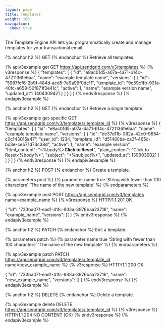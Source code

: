 ```yaml
---
layout: page
title: Templates
weight: 100
navigation:
  show: true
---
```


The Template Engine API lets you programmatically create and manage 
templates for your transactional email.

{% anchor h2 %}
GET
{% endanchor %}
Retrieve all templates.

{% apiv3example get GET https://api.sendgrid.com/v3/templates %}
{% v3response %}
{
    "templates": [
        {
            "id": "e8ac01d5-a07a-4a71-b14c-4721136fe6aa",
            "name": "example template name",
            "versions": [
                {
                    "id": "5997fcf6-2b9f-484d-acd5-7e9a99f0dc1f",
                    "template_id": "9c59c1fb-931a-40fc-a658-50f871f3e41c",
                    "active": 1,
                    "name": "example version name",
                    "updated_at": 1404309421
                }
            ]
        }
    ]
}
{% endv3response %}
{% endapiv3example %}

{% anchor h2 %}
GET
{% endanchor %}
Retrieve a single template.

{% apiv3example get-specific GET https://api.sendgrid.com/v3/templates/:template_id %}
{% v3response %}
{
    "templates": [
        {
            "id": "e8ac01d5-a07a-4a71-b14c-4721136fe6aa",
            "name": "example template name",
            "versions": [
            {
                "id": "de37d11b-082a-42c0-9884-c0c143015a47",
                "user_id": 1234,
                "template_id": "d51480ba-ca3f-465c-bc3e-ceb71d73c38d",
                "active": 1,
                "name": "example version",
                "html_content": "<%body%><strong>Click to Reset</strong>",
                "plain_content": "Click to Reset<%body%>",
                "subject": "<%subject%>",
                "updated_at": 1399039021
             }
          ]
        }
    ]
}
{% endv3response %}
{% endapiv3example %}


{% anchor h2 %}
POST
{% endanchor %}
Create a template.

{% parameters post %}
  {% parameter name true 'String with fewer than 100 characters' 'The name of the new template' %}
{% endparameters %}

{% apiv3example post POST https://api.sendgrid.com/v3/templates name=example_name %}
  {% v3response %}
HTTP/1.1 201 OK

{
    "id": "733ba07f-ead1-41fc-933a-3976baa23716",
    "name": "example_name",
    "versions": []
}
  {% endv3response %}
{% endapiv3example %}

{% anchor h2 %}
PATCH
{% endanchor %}
Edit a template.

{% parameters patch %}
  {% parameter name true 'String with fewer than 100 characters' 'The name of the new template' %}
{% endparameters %}

{% apiv3example patch PATCH https://api.sendgrid.com/v3/templates/:template_id name=new_example_name %}
  {% v3response %}
HTTP/1.1 200 OK

{
    "id": "733ba07f-ead1-41fc-933a-3976baa23716",
    "name": "new_example_name",
    "versions": []
}
  {% endv3response %}
{% endapiv3example %}

{% anchor h2 %}
DELETE
{% endanchor %}
Delete a template.

{% apiv3example delete DELETE https://api.sendgrid.com/v3/templates/:template_id %}
  {% v3response %}
HTTP/1.1 204 NO CONTENT (OK)
  {% endv3response %}
{% endapiv3example %}

